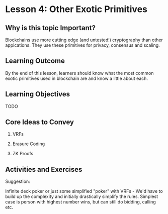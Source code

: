 # Lesson 4: Other Exotic Primitives

## Why is this topic Important?

Blockchains use more cutting edge (and untested!) cryptography than other appications. They use these primitives for privacy, consensus and scaling.

## Learning Outcome

By the end of this lesson, learners should know what the most common exotic primitives used in blockchain are and know a little about each.

## Learning Objectives

TODO

## Core Ideas to Convey

1. VRFs

2. Erasure Coding
  
3. ZK Proofs


## Activities and Exercises

Suggestion:

Infinite deck poker or just some simplified "poker" with VRFs - We'd have to build up the complexity and initially drastically simplify the rules.  Simplest case is person with highest number wins, but can still do bidding, calling etc.
